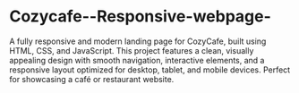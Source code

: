 # Cozycafe--Responsive-webpage-
A fully responsive and modern landing page for CozyCafe, built using HTML, CSS, and JavaScript. This project features a clean, visually appealing design with smooth navigation, interactive elements, and a responsive layout optimized for desktop, tablet, and mobile devices. Perfect for showcasing a café or restaurant website.
